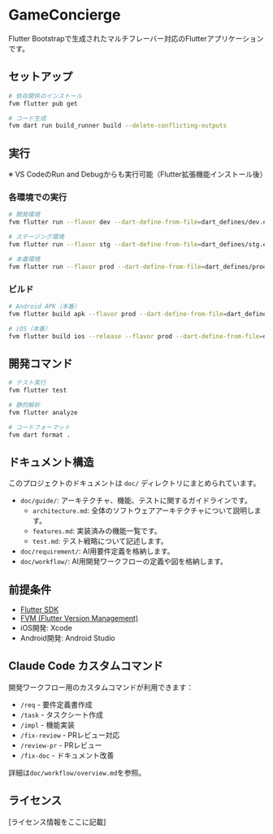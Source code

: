 # GameConcierge

Flutter Bootstrapで生成されたマルチフレーバー対応のFlutterアプリケーションです。

## セットアップ

```bash
# 依存関係のインストール
fvm flutter pub get

# コード生成
fvm dart run build_runner build --delete-conflicting-outputs
```

## 実行

※ VS CodeのRun and Debugからも実行可能（Flutter拡張機能インストール後）

### 各環境での実行
```bash
# 開発環境
fvm flutter run --flavor dev --dart-define-from-file=dart_defines/dev.env

# ステージング環境
fvm flutter run --flavor stg --dart-define-from-file=dart_defines/stg.env

# 本番環境
fvm flutter run --flavor prod --dart-define-from-file=dart_defines/prod.env
```

### ビルド
```bash
# Android APK（本番）
fvm flutter build apk --flavor prod --dart-define-from-file=dart_defines/prod.env

# iOS（本番）
fvm flutter build ios --release --flavor prod --dart-define-from-file=dart_defines/prod.env
```

## 開発コマンド

```bash
# テスト実行
fvm flutter test

# 静的解析
fvm flutter analyze

# コードフォーマット
fvm dart format .
```

## ドキュメント構造

このプロジェクトのドキュメントは `doc/` ディレクトリにまとめられています。

- `doc/guide/`: アーキテクチャ、機能、テストに関するガイドラインです。
  - `architecture.md`: 全体のソフトウェアアーキテクチャについて説明します。
  - `features.md`: 実装済みの機能一覧です。
  - `test.md`: テスト戦略について記述します。
- `doc/requirement/`: AI用要件定義を格納します。
- `doc/workflow/`: AI用開発ワークフローの定義や図を格納します。

## 前提条件

- [Flutter SDK](https://flutter.dev/docs/get-started/install)
- [FVM (Flutter Version Management)](https://fvm.app/)
- iOS開発: Xcode
- Android開発: Android Studio

## Claude Code カスタムコマンド

開発ワークフロー用のカスタムコマンドが利用できます：

- `/req` - 要件定義書作成
- `/task` - タスクシート作成
- `/impl` - 機能実装
- `/fix-review` - PRレビュー対応
- `/review-pr` - PRレビュー
- `/fix-doc` - ドキュメント改善

詳細は`doc/workflow/overview.md`を参照。

## ライセンス

[ライセンス情報をここに記載]

